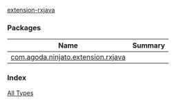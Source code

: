 [extension-rxjava](./index.md)

### Packages

| Name | Summary |
|---|---|
| [com.agoda.ninjato.extension.rxjava](com.agoda.ninjato.extension.rxjava/index.md) |  |

### Index

[All Types](alltypes/index.md)